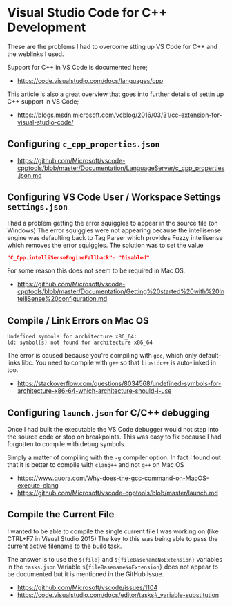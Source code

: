 
Visual Studio Code for C++ Development
======================================

These are the problems I had to overcome stting up VS Code for C++ and the weblinks I used.

Support for C++ in VS Code is documented here;

* https://code.visualstudio.com/docs/languages/cpp

This article is also a great overview that goes into further details of settin up C++ support in VS Code; 

* https://blogs.msdn.microsoft.com/vcblog/2016/03/31/cc-extension-for-visual-studio-code/


Configuring `c_cpp_properties.json`
-----------------------------------

* https://github.com/Microsoft/vscode-cpptools/blob/master/Documentation/LanguageServer/c_cpp_properties.json.md


Configuring VS Code User / Workspace Settings `settings.json`
-------------------------------------------------------------

I had a problem getting the error squiggles to appear in the source file (on Windows)
The error squiggles were not appearing because the intellisense engine was defaulting back to Tag Parser
which provides Fuzzy intellisense which removes the error squiggles. The solution was to set the value

```json
"C_Cpp.intelliSenseEngineFallback": "Disabled"
```

For some reason this does not seem to be required in Mac OS.  

* https://github.com/Microsoft/vscode-cpptools/blob/master/Documentation/Getting%20started%20with%20IntelliSense%20configuration.md


Compile / Link Errors on Mac OS
-------------------------------

```
Undefined symbols for architecture x86_64:
ld: symbol(s) not found for architecture x86_64
```

The error is caused because you're compiling with `gcc`, which only default-links libc.
You need to compile with `g++` so that `libstdc++` is auto-linked in too.

* https://stackoverflow.com/questions/8034568/undefined-symbols-for-architecture-x86-64-which-architecture-should-i-use


Configuring `launch.json` for C/C++ debugging
-------------------------------------------
Once I had built the executable the VS Code debugger would not step into the source code or stop on breakpoints. 
This was easy to fix because I had forgotten to compile with debug symbols. 

Simply a matter of compiling with the `-g` compiler option.
In fact I found out that it is better to compile with `clang++` and not `g++` on Mac OS

* https://www.quora.com/Why-does-the-gcc-command-on-MacOS-execute-clang
* https://github.com/Microsoft/vscode-cpptools/blob/master/launch.md


Compile the Current File
------------------------

I wanted to be able to compile the single current file I was working on (like CTRL+F7 in Visual Studio 2015)
The key to this was being able to pass the current active filename to the build task. 

The answer is to use the `${file}` and `${fileBasenameNoExtension}` variables in the `tasks.json`
Variable `${fileBasenameNoExtension}` does not appear to be documented but it is mentioned in the GitHub issue.

* https://github.com/Microsoft/vscode/issues/1104
* https://code.visualstudio.com/docs/editor/tasks#_variable-substitution
